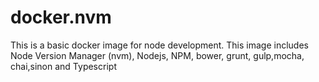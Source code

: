 # docker.nvm
This is a basic docker image for node development. This image includes Node Version Manager (nvm), Nodejs, NPM, bower, grunt, gulp,mocha, chai,sinon and Typescript
